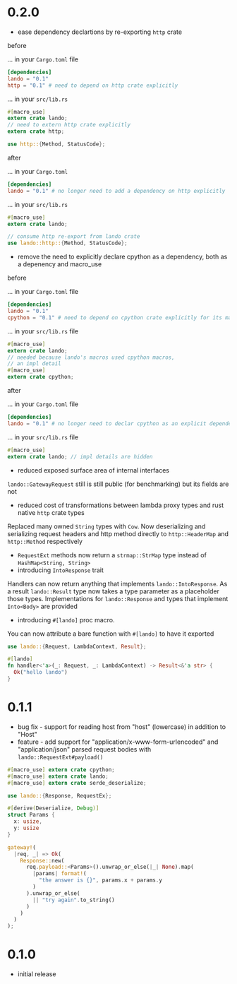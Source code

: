 # 0.2.0

* ease dependency declartions by re-exporting `http` crate

before

... in your `Cargo.toml` file

```toml
[dependencies]
lando = "0.1"
http = "0.1" # need to depend on http crate explicitly
```

... in your `src/lib.rs`

```rust
#[macro_use]
extern crate lando;
// need to extern http crate explicitly
extern crate http;

use http::{Method, StatusCode};
```

after

... in your `Cargo.toml`

```toml
[dependencies]
lando = "0.1" # no longer need to add a dependency on http explicitly
```

... in your `src/lib.rs`

```rust
#[macro_use]
extern crate lando;

// consume http re-export from lando crate
use lando::http::{Method, StatusCode};
```

* remove the need to explicitly declare cpython as a dependency, both as a depenency and macro_use

before

... in your `Cargo.toml` file

```toml
[dependencies]
lando = "0.1"
cpython = "0.1" # need to depend on cpython crate explicitly for its macros
```

... in your `src/lib.rs` file

```rust
#[macro_use]
extern crate lando;
// needed because lando's macros used cpython macros,
// an impl detail
#[macro_use]
extern crate cpython;
```

after

... in your `Cargo.toml` file

```toml
[dependencies]
lando = "0.1" # no longer need to declar cpython as an explicit dependency
```

... in your `src/lib.rs` file

```rust
#[macro_use]
extern crate lando; // impl details are hidden
```

* reduced exposed surface area of internal interfaces

`lando::GatewayRequest` still is still public (for benchmarking) but its fields are not

* reduced cost of transformations between lambda proxy types and rust native `http` crate types

Replaced many owned `String` types with `Cow`. Now deserializing and serializing request headers and http method directly to `http::HeaderMap` and `http::Method` respectively

* `RequestExt` methods now return a `strmap::StrMap` type instead of `HashMap<String, String>`
* introducing `IntoResponse` trait

Handlers can now return anything that implements `lando::IntoResponse`. As a result `lando::Result` type now takes a type parameter as a placeholder those types. Implementations for `lando::Response` and types that implement `Into<Body>` are provided

* introducing `#[lando]` proc macro.

You can now attribute a bare function with `#[lando]` to have it exported

```rust
use lando::{Request, LambdaContext, Result};

#[lando]
fn handler<'a>(_: Request, _: LambdaContext) -> Result<&'a str> {
  Ok("hello lando")
}
```

# 0.1.1

* bug fix - support for reading host from "host" (lowercase) in addition to "Host"
* feature - add support for "application/x-www-form-urlencoded" and "application/json"
  parsed request bodies with `lando::RequestExt#payload()`

```rust
#[macro_use] extern crate cpython;
#[macro_use] extern crate lando;
#[macro_use] extern crate serde_deserialize;

use lando::{Response, RequestEx};

#[derive(Deserialize, Debug)]
struct Params {
  x: usize,
  y: usize
}

gateway!(
  |req, _| => Ok(
    Response::new(
      req.payload::<Params>().unwrap_or_else(|_| None).map(
        |params| format!(
          "the answer is {}", params.x + params.y
        )
      ).unwrap_or_else(
        || "try again".to_string()
      )
    )
  )
);
```

# 0.1.0

* initial release